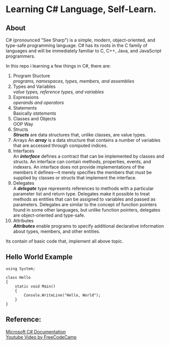 # Learning C# Language, Self-Learn.

## About
C# (pronounced "See Sharp") is a simple, modern, object-oriented, and type-safe programming language. C# has its roots in the C family of languages and will be immediately familiar to C, C++, Java, and JavaScript programmers.

In this repo i learning a few things in C#, there are:
1. Program Stucture  
    *programs, namespaces, types, members, and assemblies*
1. Types and Variables  
    *value types, reference types, and variables*
1. Expressions  
    *operands and operators*
1. Statements  
    Basically *statements*
1. Classes and Objects  
    OOP Way
1. Structs  
    ***Structs*** are data structures that, unlike classes, are value types.
1. Arrays
    An ***array*** is a data structure that contains a number of variables that are accessed through computed indices.
1. Interfaces  
    An ***interface*** defines a contract that can be implemented by classes and structs. An interface can contain methods, properties, events, and indexers. An interface does not provide implementations of the members it defines—it merely specifies the members that must be supplied by classes or structs that implement the interface.
1. Delegates  
    A ***delegate*** type represents references to methods with a particular parameter list and return type. Delegates make it possible to treat methods as entities that can be assigned to variables and passed as parameters. Delegates are similar to the concept of function pointers found in some other languages, but unlike function pointers, delegates are object-oriented and type-safe.
1. Attributes  
    ***Attributes*** enable programs to specify additional declarative information about types, members, and other entities.

Its contain of basic code that, implement all above topic.
  
## Hello World Example
```chsarp
using System;

class Hello
{
    static void Main()
    {
        Console.WriteLine("Hello, World");
    }
}
```

## Reference:
[Microsoft C# Documentation](https://docs.microsoft.com/en-us/dotnet/csharp/)  
[Youtube Video by FreeCodeCamp](https://www.youtube.com/watch?v=GhQdlIFylQ8)  
